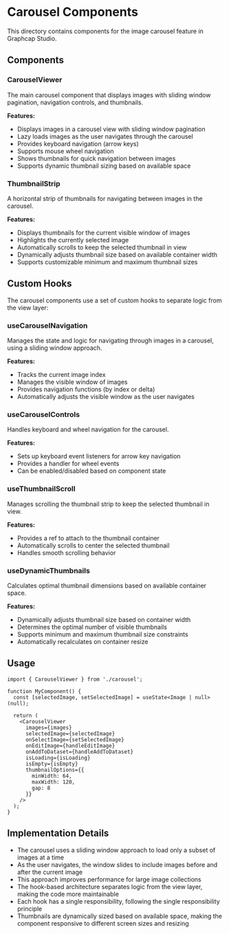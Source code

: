 # Carousel Components

This directory contains components for the image carousel feature in Graphcap Studio.

## Components

### CarouselViewer

The main carousel component that displays images with sliding window pagination, navigation controls, and thumbnails.

**Features:**
- Displays images in a carousel view with sliding window pagination
- Lazy loads images as the user navigates through the carousel
- Provides keyboard navigation (arrow keys)
- Supports mouse wheel navigation
- Shows thumbnails for quick navigation between images
- Supports dynamic thumbnail sizing based on available space

### ThumbnailStrip

A horizontal strip of thumbnails for navigating between images in the carousel.

**Features:**
- Displays thumbnails for the current visible window of images
- Highlights the currently selected image
- Automatically scrolls to keep the selected thumbnail in view
- Dynamically adjusts thumbnail size based on available container width
- Supports customizable minimum and maximum thumbnail sizes

## Custom Hooks

The carousel components use a set of custom hooks to separate logic from the view layer:

### useCarouselNavigation

Manages the state and logic for navigating through images in a carousel, using a sliding window approach.

**Features:**
- Tracks the current image index
- Manages the visible window of images
- Provides navigation functions (by index or delta)
- Automatically adjusts the visible window as the user navigates

### useCarouselControls

Handles keyboard and wheel navigation for the carousel.

**Features:**
- Sets up keyboard event listeners for arrow key navigation
- Provides a handler for wheel events
- Can be enabled/disabled based on component state

### useThumbnailScroll

Manages scrolling the thumbnail strip to keep the selected thumbnail in view.

**Features:**
- Provides a ref to attach to the thumbnail container
- Automatically scrolls to center the selected thumbnail
- Handles smooth scrolling behavior

### useDynamicThumbnails

Calculates optimal thumbnail dimensions based on available container space.

**Features:**
- Dynamically adjusts thumbnail size based on container width
- Determines the optimal number of visible thumbnails
- Supports minimum and maximum thumbnail size constraints
- Automatically recalculates on container resize

## Usage

```tsx
import { CarouselViewer } from './carousel';

function MyComponent() {
  const [selectedImage, setSelectedImage] = useState<Image | null>(null);
  
  return (
    <CarouselViewer
      images={images}
      selectedImage={selectedImage}
      onSelectImage={setSelectedImage}
      onEditImage={handleEditImage}
      onAddToDataset={handleAddToDataset}
      isLoading={isLoading}
      isEmpty={isEmpty}
      thumbnailOptions={{
        minWidth: 64,
        maxWidth: 120,
        gap: 8
      }}
    />
  );
}
```

## Implementation Details

- The carousel uses a sliding window approach to load only a subset of images at a time
- As the user navigates, the window slides to include images before and after the current image
- This approach improves performance for large image collections
- The hook-based architecture separates logic from the view layer, making the code more maintainable
- Each hook has a single responsibility, following the single responsibility principle
- Thumbnails are dynamically sized based on available space, making the component responsive to different screen sizes and resizing 
